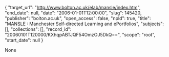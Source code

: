 {
  "target_url": "http://www.bolton.ac.uk/elab/mansle/index.htm", 
  "end_date": null, 
  "date": "2006-01-01T12:00:00", 
  "slug": 145420, 
  "publisher": "bolton.ac.uk", 
  "open_access": false, 
  "npld": true, 
  "title": "MANSLE : Manchester Self-directed Learning and ePortfolios", 
  "subjects": [], 
  "collections": [], 
  "record_id": "20060101T120000/KXhqpABTJQF54OmzOJ5DkQ==", 
  "scope": "root", 
  "start_date": null
}

None